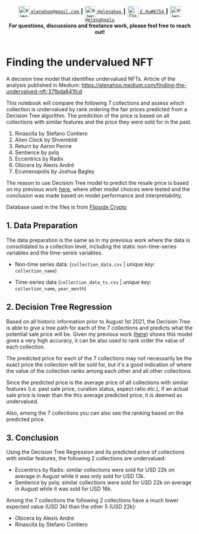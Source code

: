 <div align="center">
<a href="https://mail.google.com/mail/u/?authuser=elenahoo@gmail.com">
  <img align="center" alt="elenahoo | Gmail" width="30px" src="https://edent.github.io/SuperTinyIcons/images/svg/gmail.svg" />
	<code>elenahoo@gmail.com</code>
</a>
	<span> ┃ </span>
	
<a href="https://t.me/elenahoo">
  <img align="center" alt="elenahoo | Telegram" width="30px" src="https://edent.github.io/SuperTinyIcons/images/svg/telegram.svg" />
	<code>@elenahoo</code>
</a>
	<span>┃</span>
  <a href="https://discordapp.com/channels/@me/E.Hu#6754/" style="margin-top: 12px;">
  <img  align="center" alt="Discord" width="30px" src="https://raw.githubusercontent.com/peterthehan/peterthehan/master/assets/discord.svg" />
	  <code>E.Hu#6754</code>
</a>
	<span>┃</span>
  <a href="https://twitter.com/messages/compose?text=DM%20text&recipient_id=794664237721329664" style="margin-top: 12px;">
  <img  align="center" alt="elenahoo | Twitter" width="30px" src="https://raw.githubusercontent.com/peterthehan/peterthehan/master/assets/twitter.svg" />
	  <code>@elenahoolu</code>
</a>
<br />

</div>
	
<div align="center">
  <strong>For questions, discussions and freelance work, please feel free to reach out! </strong>
</div>
<br />

# Finding the undervalued NFT
 A decision tree model that identifies undervalued NFTs. Article of the analysis published in Medium: https://elenahoo.medium.com/finding-the-undervalued-nft-37fbda641fcd
 
 
This notebook will compare the following 7 collections and assess which collection is undervalued by rank ordering the fair prices predicted from a Decision Tree algorithm. The prediction of the price is based on all collections with similar features and the price they were sold for in the past.

1.   Rinascita by Stefano Contiero
2.   Alien Clock by Shvembldr
3.   Return by Aaron Penne
4.   Sentience by pxlq
5.   Eccentrics by Radix
6.   Obicera by Alexis André
7.   Ecumenopolis by Joshua Bagley

The reason to use Decision Tree model to predict the resale price is based on my previous work [here](https://colab.research.google.com/drive/1HQBG-J9fbNX_G6TWfWQeb9ngtTHC7154?usp=sharing), where other model choices were tested and the conclusion was made based on model performance and interpretability.

Database used in the files is from [Flipside Crypto](https://www.flipsidecrypto.com)

## 1. Data Preparation

The data preparation is the same as in my previoius work where the data is consolidated to a collection level, including the static non-time-series variables and the time-sereis variables. 

* Non-time series data: (`collection_data.csv` | *unique key*: `collection_name`)

* Time-series data (`collection_data_ts.csv` | *unique key*: `collection_name`, `year_month`)

## 2. Decision Tree Regression
Based on all historic information prior to August 1st 2021, the Decision Tree is able to give a tree path for each of the 7 collections and predicts what the potential sale price will be. Given my previous work ([here](https://colab.research.google.com/drive/1HQBG-J9fbNX_G6TWfWQeb9ngtTHC7154)) shows this model gives a very high accuracy, it can be also used to rank order the value of each collection.

The predicted price for each of the 7 collections may not necessarily be the exact price the collection will be sold for, but it's a good indication of where the value of the collection ranks among each other and all other collections.

Since the predicted price is the average price of all collections with similar features (i.e. past sale price, curation status, aspect ratio etc.), if an actual sale price is lower than the this average predicted price, it is deemed as undervalued.

Also, among the 7 collections you can also see the ranking based on the predicted price.

## 3. Conclusion

Using the Decision Tree Regression and its predicted price of collections with similar features, the following 2 collections are undervalued:
- Eccentrics by Radix: similar collections were sold for USD 22k on average in August while it was only sold for USD 13k.
- Sentience by pxlq: similar collections were sold for USD 22k on average in August while it was sold for USD 16k.

Among the 7 collections the following 2 collections have a much lower expected value (USD 3k) than the other 5 (USD 22k):
- Obicera by Alexis Andre
- Rinascita by Stefano Contiero
